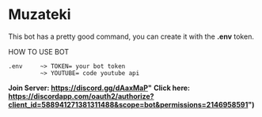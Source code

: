 # Muzateki

This bot has a pretty good command, you can create it with the **.env** token.

HOW TO USE BOT

```  
.env     ~> TOKEN= your bot token
         ~> YOUTUBE= code youtube api
```

**Join Server: https://discord.gg/dAaxMaP"**
**Click here: https://discordapp.com/oauth2/authorize?client_id=588941271381311488&scope=bot&permissions=2146958591")**
